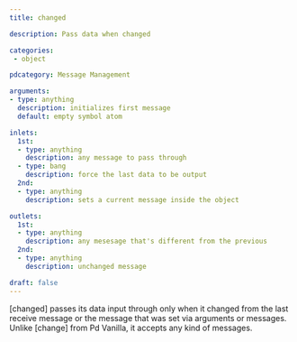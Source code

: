 ```yaml
---
title: changed

description: Pass data when changed

categories:
 - object

pdcategory: Message Management

arguments:
- type: anything
  description: initializes first message
  default: empty symbol atom

inlets:
  1st:
  - type: anything
    description: any message to pass through
  - type: bang
    description: force the last data to be output
  2nd:
  - type: anything
    description: sets a current message inside the object

outlets:
  1st:
  - type: anything
    description: any mesesage that's different from the previous
  2nd:
  - type: anything
    description: unchanged message

draft: false
---
```


[changed] passes its data input through only when it changed from the last receive message or the message that was set via arguments or messages. Unlike [change] from Pd Vanilla, it accepts any kind of messages.